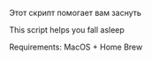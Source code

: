 Этот скрипт помогает вам заснуть

This script helps you fall asleep

Requirements: MacOS + Home Brew